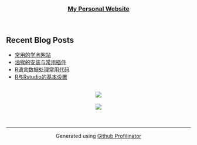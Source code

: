 
</div>  
  

### <div align="center">[My Personal Website](http://www.walton.host)</div>  


<br/>  

## Recent Blog Posts  
<!-- BLOG-POST-LIST:START -->
- [常用的学术网站](https://walton.host/article/academic-001)
- [油猴的安装与常用插件](https://walton.host/article/other-001)
- [R语言数据处理常用代码](https://walton.host/article/r-002)
- [R与Rstudio的基本设置](https://walton.host/article/r-001)
<!-- BLOG-POST-LIST:END -->  

<br/>  

<div align="center"><img src="https://spotify-github-profile.vercel.app/api/view?uid=31jt36xwvyjweoulxiuzzywwxfju&cover_image=true&theme=default&show_offline=false&background_color=121212&interchange=false" /></div>  

<br/>  

<div align="center">
<img src="https://komarev.com/ghpvc/?username=WaltonHe&&style=flat-square" align="center" />
</div>  
  

<br/>  


<br />

----
<div align="center">Generated using <a href="https://profilinator.rishav.dev/" target="_blank">Github Profilinator</a></div>


